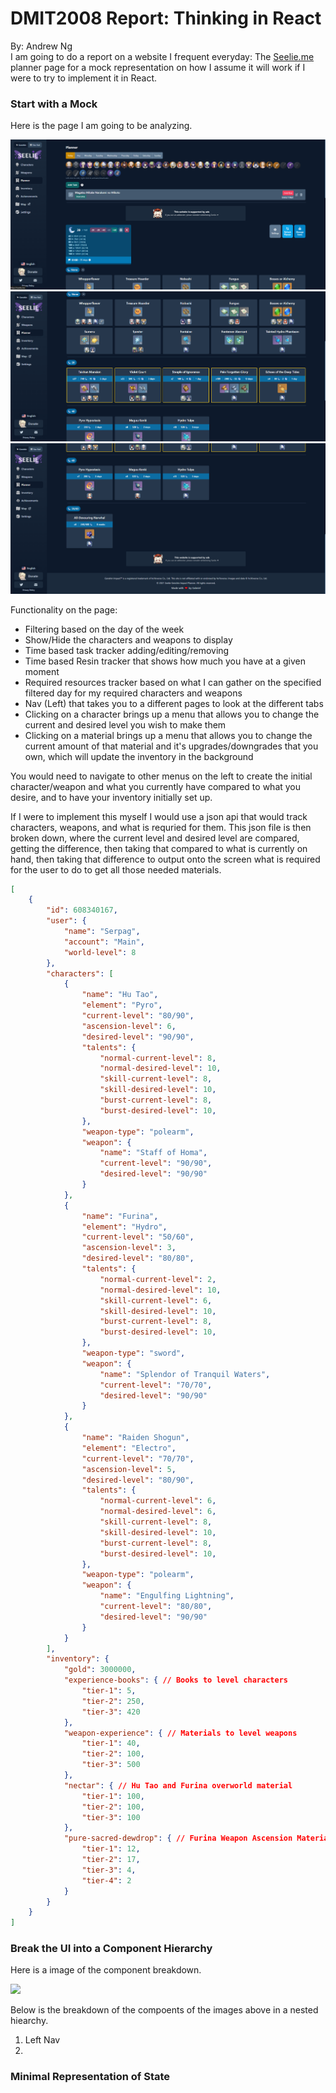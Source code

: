 # DMIT2008 Report: Thinking in React
By: Andrew Ng<br>
I am going to do a report on a website I frequent everyday: The [Seelie.me](https://seelie.inmagi.com/planner) planner page for a mock representation on how I assume it will work if I were to try to implement it in React.

### Start with a Mock
Here is the page I am going to be analyzing.
<!-- Insert Page Images Here -->
![mockSource1](./images/mockSource1.png)
![mockSource2](./images/mockSource2.png)
![mockSource3](./images/mockSource3.png)

Functionality on the page:
* Filtering based on the day of the week
* Show/Hide the characters and weapons to display
* Time based task tracker adding/editing/removing
* Time based Resin tracker that shows how much you have at a given moment
* Required resources tracker based on what I can gather on the specified filtered day for my required characters and weapons
* Nav (Left) that takes you to a different pages to look at the different tabs
* Clicking on a character brings up a menu that allows you to change the current and desired level you wish to make them
* Clicking on a material brings up a menu that allows you to change the current amount of that material and it's upgrades/downgrades that you own, which will update the inventory in the background

You would need to navigate to other menus on the left to create the initial character/weapon and what you currently have compared to what you desire, and to have your inventory initially set up.

If I were to implement this myself I would use a json api that would track characters, weapons, and what is requried for them. This json file is then broken down, where the current level and desired level are compared, getting the difference, then taking that compared to what is currently on hand, then taking that difference to output onto the screen what is required for the user to do to get all those needed materials.

```json
[
	{
		"id": 608340167,
		"user": {
			"name": "Serpag",
			"account": "Main",
			"world-level": 8
		},
		"characters": [
			{
				"name": "Hu Tao",
				"element": "Pyro",
				"current-level": "80/90",
				"ascension-level": 6,
				"desired-level": "90/90",
				"talents": {
					"normal-current-level": 8,
					"normal-desired-level": 10,
					"skill-current-level": 8,
					"skill-desired-level": 10,
					"burst-current-level": 8,
					"burst-desired-level": 10,
				},
				"weapon-type": "polearm",
				"weapon": {
					"name": "Staff of Homa",
					"current-level": "90/90",
					"desired-level": "90/90"
				}
			},
			{
				"name": "Furina",
				"element": "Hydro",
				"current-level": "50/60",
				"ascension-level": 3,
				"desired-level": "80/80",
				"talents": {
					"normal-current-level": 2,
					"normal-desired-level": 10,
					"skill-current-level": 6,
					"skill-desired-level": 10,
					"burst-current-level": 8,
					"burst-desired-level": 10,
				},
				"weapon-type": "sword",
				"weapon": {
					"name": "Splendor of Tranquil Waters",
					"current-level": "70/70",
					"desired-level": "90/90"
				}
			},
			{
				"name": "Raiden Shogun",
				"element": "Electro",
				"current-level": "70/70",
				"ascension-level": 5,
				"desired-level": "80/90",
				"talents": {
					"normal-current-level": 6,
					"normal-desired-level": 6,
					"skill-current-level": 8,
					"skill-desired-level": 10,
					"burst-current-level": 8,
					"burst-desired-level": 10,
				},
				"weapon-type": "polearm",
				"weapon": {
					"name": "Engulfing Lightning",
					"current-level": "80/80",
					"desired-level": "90/90"
				}
			}
		],
		"inventory": {
			"gold": 3000000,
			"experience-books": { // Books to level characters
				"tier-1": 5,
				"tier-2": 250,
				"tier-3": 420
			},
			"weapon-experience": { // Materials to level weapons
				"tier-1": 40,
				"tier-2": 100,
				"tier-3": 500
			},
			"nectar": { // Hu Tao and Furina overworld material
				"tier-1": 100,
				"tier-2": 100,
				"tier-3": 100
			},
			"pure-sacred-dewdrop": { // Furina Weapon Ascension Material
				"tier-1": 12,
				"tier-2": 17,
				"tier-3": 4,
				"tier-4": 2
			}
		}
	}
]
```

### Break the UI into a Component Hierarchy
Here is a image of the component breakdown.
<!-- Insert images here -->
<img src="./images/">

Below is the breakdown of the compoents of the images above in a nested hiearchy.
1. Left Nav
2. 

### Minimal Representation of State


